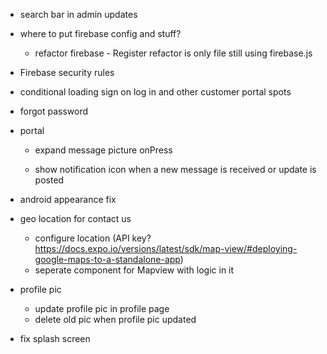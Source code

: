 <!-- - filter messages to only show if to and from are corresponding

  - this should be fixed once we refactor to use redux for messages. Currently restricted by firebase queries. Once we get messages in redux, we can pass redux messages to state and filter them to only show with proper to and froms. This is only an issue on the customer portal side of the app mainly because we use the customer email as document id for messages collection. -->

<!-- - in admin updates, list users (sort) by most recent message (sent or received)
  - instead, this is listed by most recent user created -->

<!-- Refactor everything in updates tab to work in chats tab.

- refactor firestore messages to have an image url key (see firestore for reference)
- be able to see the text and image in the text field on adminchats
- conditionially render an image in chat section if there is an image URl -->

<!-- - Push notifications -->

- search bar in admin updates

- where to put firebase config and stuff?

  - refactor firebase - Register refactor is only file still using firebase.js

- Firebase security rules

- conditional loading sign on log in and other customer portal spots

- forgot password

- portal

  <!-- - message time -->

  <!-- - take a pick to send (not just choose from camera roll) -->

  - expand message picture onPress

  - show notification icon when a new message is received or update is posted

- android appearance fix

- geo location for contact us

  - configure location (API key? https://docs.expo.io/versions/latest/sdk/map-view/#deploying-google-maps-to-a-standalone-app)
  - seperate component for Mapview with logic in it

- profile pic
  <!-- - save default pic to assests or in firebase storage -->
  <!-- - change hard code default pro pic -->
  <!-- - auto save default pic in registration -->
  - update profile pic in profile page
  - delete old pic when profile pic updated
  <!-- - need to get Download URL of avatar from fire storage -->
- fix splash screen
